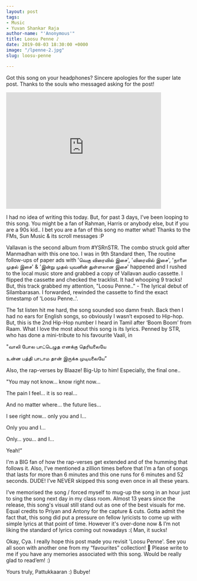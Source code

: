 ```yaml
---
layout: post
tags:
- Music
- Yuvan Shankar Raja
author-name: "'Anonymous'"
title: Loosu Penne ♪
date: 2019-08-03 18:30:00 +0000
image: "/lpenne-2.jpg"
slug: loosu-penne

---
```


Got this song on your headphones? Sincere apologies for the super late post. Thanks to the souls who messaged asking for the post!

<iframe width="420" height="315" src="https://www.youtube.com/embed/R7JD2rZ0eD4" frameborder="0" allowfullscreen></iframe> <br>

I had no idea of writing this today. But, for past 3 days, I’ve been looping to this song. You might be a fan of Rahman, Harris or anybody else, but if you are a 90s kid.. I bet you are a fan of this song no matter what! Thanks to the FMs, Sun Music & its scroll messages :P

Vallavan is the second album from #YSRnSTR. The combo struck gold after Manmadhan with this one too. I was in 9th Standard then, The routine follow-ups of paper ads with 'வெகு விரைவில் இசை', 'விரைவில் இசை', 'நாளை முதல் இசை' & 'இன்று முதல் யுவனின் துள்ளலான இசை' happened and I rushed to the local music store and grabbed a copy of Vallavan audio cassette. I flipped the cassette and checked the tracklist. It had whooping 9 tracks! But, this track grabbed my attention, "Loosu Penne.." - The lyrical debut of Silambarasan. I forwarded, rewinded the cassette to find the exact timestamp of 'Loosu Penne..'.

The 1st listen hit me hard, the song sounded soo damn fresh. Back then I had no ears for English songs, so obviously I wasn’t exposed to Hip-hop. But, this is the 2nd Hip-Hop number I heard in Tamil after ‘Boom Boom’ from Raam. What I love the most about this song is its lyrics. Penned by STR, who has done a mini-tribute to his favourite Vaali, in

"வாலி போல பாட்டெழுத எனக்கு தெரியலையே

உன்ன பத்தி பாடாம தான் இருக்க முடியலையே”

Also, the rap-verses by Blaaze! Big-Up to him! Especially, the final one..

"You may not know… know right now…

The pain I feel… it is so real…

And no matter where… the future lies…

I see right now… only you and I…

Only you and I…

Only… you… and I…

Yeah!”

I'm a BIG fan of how the rap-verses get extended and of the humming that follows it. Also, I’ve mentioned a zillion times before that I’m a fan of songs that lasts for more than 6 minutes and this one runs for 6 minutes and 52 seconds. DUDE! I’ve NEVER skipped this song even once in all these years.

I’ve memorised the song / forced myself to mug-up the song in an hour just to sing the song next day in my class room. Almost 13 years since the release, this song's visual still stand out as one of the best visuals for me. Equal credits to Priyan and Antony for the capture & cuts. Gotta admit the fact that, this song did put a pressure on fellow lyricists to come up with simple lyrics at that point of time. However it's over-done now & I’m not liking the standard of lyrics coming out nowadays :( Man, it sucks!

Okay, Cya. I really hope this post made you revisit 'Loosu Penne'. See you all soon with another one from my “favourites” collection! 🙂 Please write to me if you have any memories associated with this song. Would be really glad to read’em! :)

Yours truly, Pattukkaaran :) Bubye!